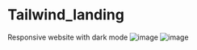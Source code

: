 # Tailwind_landing
Responsive website with dark mode
![image](https://user-images.githubusercontent.com/65078710/195779601-5b6d7e6c-2ff2-43a9-88f3-94d64928dd92.png)
![image](https://user-images.githubusercontent.com/65078710/195779776-daf760ef-5633-49d6-ae70-c185ad951a7a.png)
